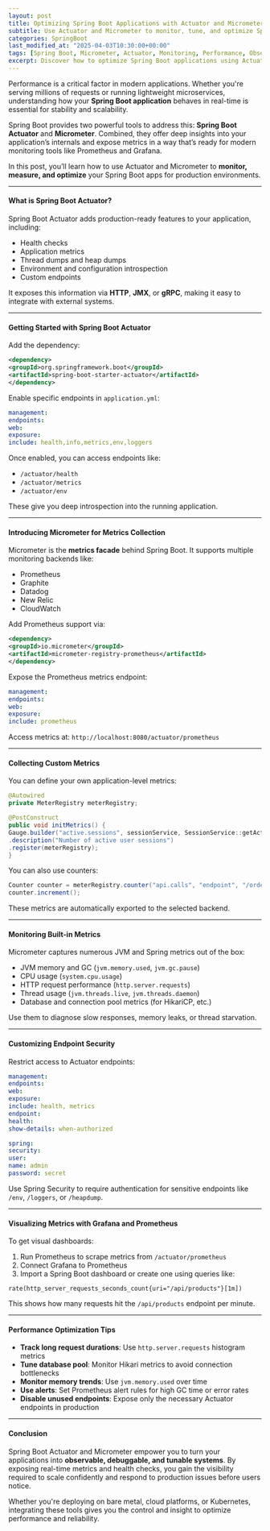 ```yaml
---
layout: post
title: Optimizing Spring Boot Applications with Actuator and Micrometer
subtitle: Use Actuator and Micrometer to monitor, tune, and optimize Spring Boot performance
categories: SpringBoot
last_modified_at: "2025-04-03T10:30:00+00:00"
tags: [Spring Boot, Micrometer, Actuator, Monitoring, Performance, Observability]
excerpt: Discover how to optimize Spring Boot applications using Actuator and Micrometer. Track metrics, monitor health, and improve performance with real-time observability and diagnostics.
---
```

Performance is a critical factor in modern applications. Whether you're serving millions of requests or running lightweight microservices, understanding how your **Spring Boot application** behaves in real-time is essential for stability and scalability.

Spring Boot provides two powerful tools to address this: **Spring Boot Actuator** and **Micrometer**. Combined, they offer deep insights into your application’s internals and expose metrics in a way that’s ready for modern monitoring tools like Prometheus and Grafana.

In this post, you’ll learn how to use Actuator and Micrometer to **monitor, measure, and optimize** your Spring Boot apps for production environments.

---

#### What is Spring Boot Actuator?

Spring Boot Actuator adds production-ready features to your application, including:

- Health checks
- Application metrics
- Thread dumps and heap dumps
- Environment and configuration introspection
- Custom endpoints

It exposes this information via **HTTP**, **JMX**, or **gRPC**, making it easy to integrate with external systems.

---

#### Getting Started with Spring Boot Actuator

Add the dependency:

```xml
<dependency>
<groupId>org.springframework.boot</groupId>
<artifactId>spring-boot-starter-actuator</artifactId>
</dependency>
```

Enable specific endpoints in `application.yml`:

```yml
management:
endpoints:
web:
exposure:
include: health,info,metrics,env,loggers
```

Once enabled, you can access endpoints like:

- `/actuator/health`
- `/actuator/metrics`
- `/actuator/env`

These give you deep introspection into the running application.

---

#### Introducing Micrometer for Metrics Collection

Micrometer is the **metrics facade** behind Spring Boot. It supports multiple monitoring backends like:

- Prometheus
- Graphite
- Datadog
- New Relic
- CloudWatch

Add Prometheus support via:

```xml
<dependency>
<groupId>io.micrometer</groupId>
<artifactId>micrometer-registry-prometheus</artifactId>
</dependency>
```

Expose the Prometheus metrics endpoint:

```yml
management:
endpoints:
web:
exposure:
include: prometheus
```

Access metrics at: `http://localhost:8080/actuator/prometheus`

---

#### Collecting Custom Metrics

You can define your own application-level metrics:

```java
@Autowired
private MeterRegistry meterRegistry;

@PostConstruct
public void initMetrics() {
Gauge.builder("active.sessions", sessionService, SessionService::getActiveSessions)
.description("Number of active user sessions")
.register(meterRegistry);
}
```

You can also use counters:

```java
Counter counter = meterRegistry.counter("api.calls", "endpoint", "/orders");
counter.increment();
```

These metrics are automatically exported to the selected backend.

---

#### Monitoring Built-in Metrics

Micrometer captures numerous JVM and Spring metrics out of the box:

- JVM memory and GC (`jvm.memory.used`, `jvm.gc.pause`)
- CPU usage (`system.cpu.usage`)
- HTTP request performance (`http.server.requests`)
- Thread usage (`jvm.threads.live`, `jvm.threads.daemon`)
- Database and connection pool metrics (for HikariCP, etc.)

Use them to diagnose slow responses, memory leaks, or thread starvation.

---

#### Customizing Endpoint Security

Restrict access to Actuator endpoints:

```yml
management:
endpoints:
web:
exposure:
include: health, metrics
endpoint:
health:
show-details: when-authorized

spring:
security:
user:
name: admin
password: secret
```

Use Spring Security to require authentication for sensitive endpoints like `/env`, `/loggers`, or `/heapdump`.

---

#### Visualizing Metrics with Grafana and Prometheus

To get visual dashboards:

1. Run Prometheus to scrape metrics from `/actuator/prometheus`
2. Connect Grafana to Prometheus
3. Import a Spring Boot dashboard or create one using queries like:

```
rate(http_server_requests_seconds_count{uri="/api/products"}[1m])
```

This shows how many requests hit the `/api/products` endpoint per minute.

---

#### Performance Optimization Tips

- **Track long request durations**: Use `http.server.requests` histogram metrics
- **Tune database pool**: Monitor Hikari metrics to avoid connection bottlenecks
- **Monitor memory trends**: Use `jvm.memory.used` over time
- **Use alerts**: Set Prometheus alert rules for high GC time or error rates
- **Disable unused endpoints**: Expose only the necessary Actuator endpoints in production

---

#### Conclusion

Spring Boot Actuator and Micrometer empower you to turn your applications into **observable, debuggable, and tunable systems**. By exposing real-time metrics and health checks, you gain the visibility required to scale confidently and respond to production issues before users notice.

Whether you're deploying on bare metal, cloud platforms, or Kubernetes, integrating these tools gives you the control and insight to optimize performance and reliability.
